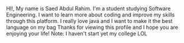 HI!,
My name is Saed Abdul Rahim.
I'm a student studying Software Engineering.
I want to learn more about coding and improve my skills through this platform.
I really love java and I want to make it the best language on my bag
Thanks for viewing this profile and I hope you are enjoying your life!
Note: I haven't start yet my college LOL
